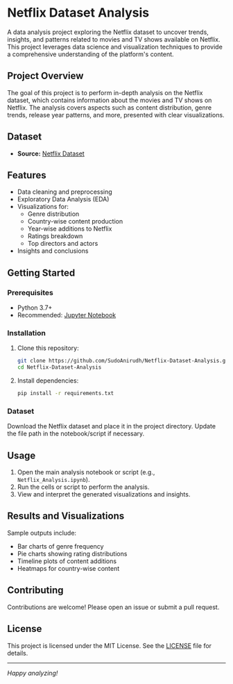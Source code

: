 # Netflix Dataset Analysis

A data analysis project exploring the Netflix dataset to uncover trends, insights, and patterns related to movies and TV shows available on Netflix. This project leverages data science and visualization techniques to provide a comprehensive understanding of the platform's content.

## Project Overview

The goal of this project is to perform in-depth analysis on the Netflix dataset, which contains information about the movies and TV shows on Netflix. The analysis covers aspects such as content distribution, genre trends, release year patterns, and more, presented with clear visualizations.

## Dataset

- **Source:** [Netflix Dataset](https://github.com/SudoAnirudh/VOIS_AICTE_Oct2025_Netflix-Dataset-Analysis_Anirudh_S/blob/master/Netflix%20Dataset.csv)
## Features

- Data cleaning and preprocessing
- Exploratory Data Analysis (EDA)
- Visualizations for:
  - Genre distribution
  - Country-wise content production
  - Year-wise additions to Netflix
  - Ratings breakdown
  - Top directors and actors
- Insights and conclusions

## Getting Started

### Prerequisites

- Python 3.7+
- Recommended: [Jupyter Notebook](https://jupyter.org/)

### Installation

1. Clone this repository:
   ```bash
   git clone https://github.com/SudoAnirudh/Netflix-Dataset-Analysis.git
   cd Netflix-Dataset-Analysis
   ```

2. Install dependencies:
   ```bash
   pip install -r requirements.txt
   ```

### Dataset

Download the Netflix dataset and place it in the project directory. Update the file path in the notebook/script if necessary.

## Usage

1. Open the main analysis notebook or script (e.g., `Netflix_Analysis.ipynb`).
2. Run the cells or script to perform the analysis.
3. View and interpret the generated visualizations and insights.

## Results and Visualizations

Sample outputs include:

- Bar charts of genre frequency
- Pie charts showing rating distributions
- Timeline plots of content additions
- Heatmaps for country-wise content


## Contributing

Contributions are welcome! Please open an issue or submit a pull request.

## License

This project is licensed under the MIT License. See the [LICENSE](LICENSE) file for details.

---

*Happy analyzing!*
